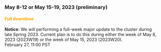 ### May 8-12 or May 15-19, 2023 (preliminary)

#### <span style="color: orange;">Full downtime</span>

**Notice**: We will performing a full-week major update to the cluster during late Spring 2023. Current plan is to do this during either the week of May 8, 2023 (2023W19) or the week of May 15, 2023 (2023W20).
<br><span class="timestamp">February 27, 11:00 PST</span>

<!--
start: 2023-05-08T09:00:00
stop: 2023-05-12T17:00:00
length: ?? hours
severity: under-maintenance
affected: jobs, beegfs, compute, *
reason: scheduled
 -->
